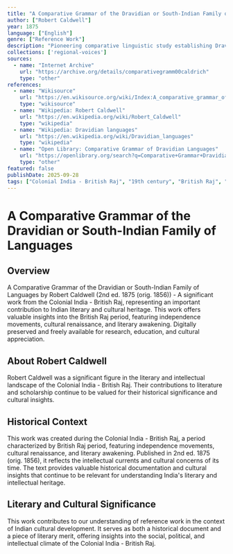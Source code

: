 ```yaml
---
title: "A Comparative Grammar of the Dravidian or South-Indian Family of Languages"
author: ["Robert Caldwell"]
year: 1875
language: ["English"]
genre: ["Reference Work"]
description: "Pioneering comparative linguistic study establishing Dravidian as an independent language family distinct from Sanskrit. Caldwell's systematic analysis of Tamil, Telugu, Kannada, and Malayalam grammar laid the foundation for modern Dravidian linguistics."
collections: ['regional-voices']
sources:
  - name: "Internet Archive"
    url: "https://archive.org/details/comparativegramm00caldrich"
    type: "other"
references:
  - name: "Wikisource"
    url: "https://en.wikisource.org/wiki/Index:A_comparative_grammar_of_the_Dravidian_or_South-Indian_family_of_languages_by_Caldwell,_Robert.djvu"
    type: "wikisource"
  - name: "Wikipedia: Robert Caldwell"
    url: "https://en.wikipedia.org/wiki/Robert_Caldwell"
    type: "wikipedia"
  - name: "Wikipedia: Dravidian languages"
    url: "https://en.wikipedia.org/wiki/Dravidian_languages"
    type: "wikipedia"
  - name: "Open Library: Comparative Grammar of Dravidian Languages"
    url: "https://openlibrary.org/search?q=Comparative+Grammar+Dravidian+Languages+Robert+Caldwell"
    type: "other"
featured: false
publishDate: 2025-09-28
tags: ["Colonial India - British Raj", "19th century", "British Raj", "independence movement", "cultural renaissance", "nationalism", "literary revival", "Indian literature", "digital heritage", "public domain", "classical texts"]
---
```


# A Comparative Grammar of the Dravidian or South-Indian Family of Languages

## Overview

A Comparative Grammar of the Dravidian or South-Indian Family of Languages by Robert Caldwell (2nd ed. 1875 (orig. 1856)) - A significant work from the Colonial India - British Raj, representing an important contribution to Indian literary and cultural heritage. This work offers valuable insights into the British Raj period, featuring independence movements, cultural renaissance, and literary awakening. Digitally preserved and freely available for research, education, and cultural appreciation.

## About Robert Caldwell

Robert Caldwell was a significant figure in the literary and intellectual landscape of the Colonial India - British Raj. Their contributions to literature and scholarship continue to be valued for their historical significance and cultural insights.

## Historical Context

This work was created during the Colonial India - British Raj, a period characterized by British Raj period, featuring independence movements, cultural renaissance, and literary awakening. Published in 2nd ed. 1875 (orig. 1856), it reflects the intellectual currents and cultural concerns of its time. The text provides valuable historical documentation and cultural insights that continue to be relevant for understanding India's literary and intellectual heritage.

## Literary and Cultural Significance

This work contributes to our understanding of reference work in the context of Indian cultural development. It serves as both a historical document and a piece of literary merit, offering insights into the social, political, and intellectual climate of the Colonial India - British Raj.

